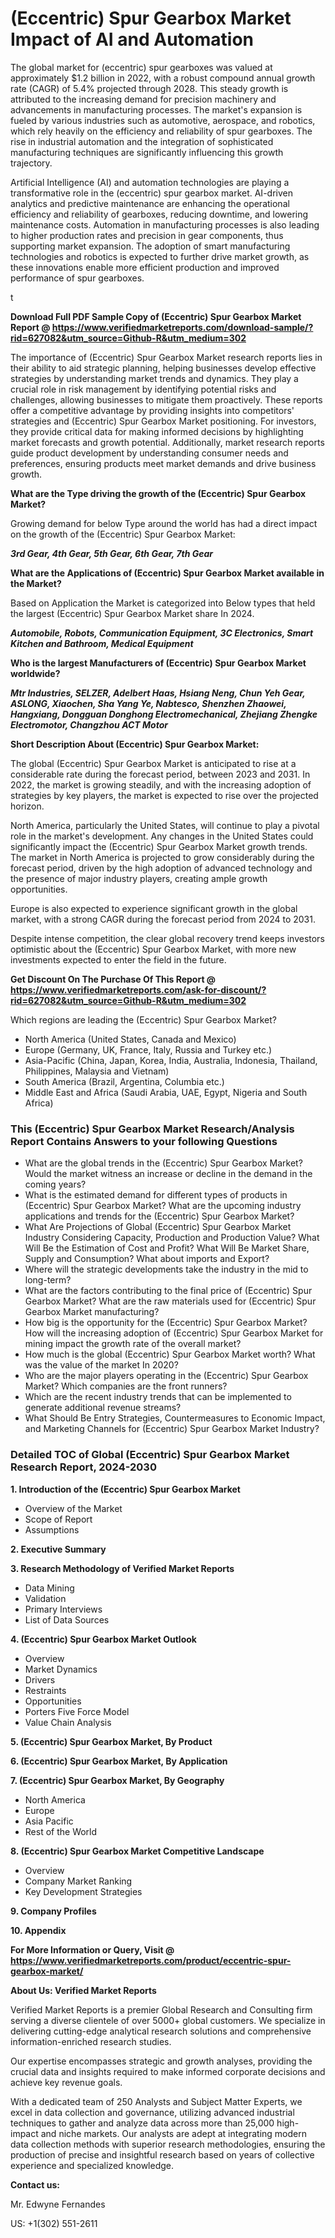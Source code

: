 <meta name="title" content="Global  (Eccentric) Spur Gearbox Market Impact of AI and Automation"><meta name="description" content="  The global market for (eccentric) spur gearboxes was valued at approximately $1.2 billion in 2022, with a robust compound annual growth rate (CAGR) of 5.4% projected"><meta name="title" content=" (Eccentric) Spur Gearbox Market Size, Share, Scope, Trends, Growth, Opportunities, Analysis, Forecast"> <h1>(Eccentric) Spur Gearbox Market Impact of AI and Automation</h1> <p>The global market for (eccentric) spur gearboxes was valued at approximately $1.2 billion in 2022, with a robust compound annual growth rate (CAGR) of 5.4% projected through 2028. This steady growth is attributed to the increasing demand for precision machinery and advancements in manufacturing processes. The market's expansion is fueled by various industries such as automotive, aerospace, and robotics, which rely heavily on the efficiency and reliability of spur gearboxes. The rise in industrial automation and the integration of sophisticated manufacturing techniques are significantly influencing this growth trajectory.</p> <p>Artificial Intelligence (AI) and automation technologies are playing a transformative role in the (eccentric) spur gearbox market. AI-driven analytics and predictive maintenance are enhancing the operational efficiency and reliability of gearboxes, reducing downtime, and lowering maintenance costs. Automation in manufacturing processes is also leading to higher production rates and precision in gear components, thus supporting market expansion. The adoption of smart manufacturing technologies and robotics is expected to further drive market growth, as these innovations enable more efficient production and improved performance of spur gearboxes.</p> t</p><p id="" class=""><strong>Download Full PDF Sample Copy of (Eccentric) Spur Gearbox Market Report @ <a href="https://www.verifiedmarketreports.com/download-sample/?rid=627082&utm_source=Github-R&utm_medium=302" target="_blank">https://www.verifiedmarketreports.com/download-sample/?rid=627082&utm_source=Github-R&utm_medium=302</a></strong></p><p>The importance of&nbsp;(Eccentric) Spur Gearbox Market research reports lies in their ability to aid strategic planning, helping businesses develop effective strategies by understanding market trends and dynamics. They play a crucial role in risk management by identifying potential risks and challenges, allowing businesses to mitigate them proactively. These reports offer a competitive advantage by providing insights into competitors' strategies and (Eccentric) Spur Gearbox Market positioning. For investors, they provide critical data for making informed decisions by highlighting market forecasts and growth potential. Additionally, market research reports guide product development by understanding consumer needs and preferences, ensuring products meet market demands and drive business growth.</p><p><strong>What are the&nbsp;Type driving the growth of the (Eccentric) Spur Gearbox Market?</strong></p><p id="" class="">Growing demand for below Type around the world has had a direct impact on the growth of the (Eccentric) Spur Gearbox Market:</p><em><strong>3rd Gear, 4th Gear, 5th Gear, 6th Gear, 7th Gear</strong></em></p><strong>What are the&nbsp;Applications&nbsp;of (Eccentric) Spur Gearbox Market available in the Market?</strong></p><p id="" class="">Based on Application the Market is categorized into Below types that held the largest (Eccentric) Spur Gearbox Market share In 2024.</p><em><strong>Automobile, Robots, Communication Equipment, 3C Electronics, Smart Kitchen and Bathroom, Medical Equipment</strong></em></p><strong>Who is the largest Manufacturers of (Eccentric) Spur Gearbox Market worldwide?</strong></p><p><em><strong>Mtr Industries, SELZER, Adelbert Haas, Hsiang Neng, Chun Yeh Gear, ASLONG, Xiaochen, Sha Yang Ye, Nabtesco, Shenzhen Zhaowei, Hangxiang, Dongguan Donghong Electromechanical, Zhejiang Zhengke Electromotor, Changzhou ACT Motor</strong></em></p><p id="" class=""><strong>Short Description About (Eccentric) Spur Gearbox Market:</strong></p><p>The global (Eccentric) Spur Gearbox Market is anticipated to rise at a considerable rate during the forecast period, between 2023 and 2031. In 2022, the market is growing steadily, and with the increasing adoption of strategies by key players, the market is expected to rise over the projected horizon.</p><p>North America, particularly the United States, will continue to play a pivotal role in the market's development. Any changes in the United States could significantly impact the (Eccentric) Spur Gearbox Market growth trends. The market in North America is projected to grow considerably during the forecast period, driven by the high adoption of advanced technology and the presence of major industry players, creating ample growth opportunities.</p><p>Europe is also expected to experience significant growth in the global market, with a strong CAGR during the forecast period from 2024 to 2031.</p><p>Despite intense competition, the clear global recovery trend keeps investors optimistic about the (Eccentric) Spur Gearbox Market, with more new investments expected to enter the field in the future.</p><p id="" class=""><strong>Get Discount On The Purchase Of This Report @ <a href="https://www.verifiedmarketreports.com/ask-for-discount/?rid=627082&utm_source=Github-R&utm_medium=302" target="_blank">https://www.verifiedmarketreports.com/ask-for-discount/?rid=627082&utm_source=Github-R&utm_medium=302</a></strong></p>Which regions are leading the (Eccentric) Spur Gearbox Market?</p><ul><li>North America (United States, Canada and Mexico)</li><li>Europe (Germany, UK, France, Italy, Russia and Turkey etc.)</li><li>Asia-Pacific (China, Japan, Korea, India, Australia, Indonesia, Thailand, Philippines, Malaysia and Vietnam)</li><li>South America (Brazil, Argentina, Columbia etc.)</li><li>Middle East and Africa (Saudi Arabia, UAE, Egypt, Nigeria and South Africa)</li></ul><h3 id="" class="">This (Eccentric) Spur Gearbox Market Research/Analysis Report Contains Answers to your following Questions</h3><ul><li>What are the global trends in the (Eccentric) Spur Gearbox Market? Would the market witness an increase or decline in the demand in the coming years?</li><li>What is the estimated demand for different types of products in (Eccentric) Spur Gearbox Market? What are the upcoming industry applications and trends for the (Eccentric) Spur Gearbox Market?</li><li>What Are Projections of Global (Eccentric) Spur Gearbox Market Industry Considering Capacity, Production and Production Value? What Will Be the Estimation of Cost and Profit? What Will Be Market Share, Supply and Consumption? What about imports and Export?</li><li>Where will the strategic developments take the industry in the mid to long-term?</li><li>What are the factors contributing to the final price of (Eccentric) Spur Gearbox Market? What are the raw materials used for (Eccentric) Spur Gearbox Market manufacturing?</li><li>How big is the opportunity for the (Eccentric) Spur Gearbox Market? How will the increasing adoption of (Eccentric) Spur Gearbox Market for mining impact the growth rate of the overall market?</li><li>How much is the global (Eccentric) Spur Gearbox Market worth? What was the value of the market In 2020?</li><li>Who are the major players operating in the (Eccentric) Spur Gearbox Market? Which companies are the front runners?</li><li>Which are the recent industry trends that can be implemented to generate additional revenue streams?</li><li>What Should Be Entry Strategies, Countermeasures to Economic Impact, and Marketing Channels for (Eccentric) Spur Gearbox Market Industry?</li></ul><h3 id="" class="">Detailed TOC of Global (Eccentric) Spur Gearbox Market Research Report, 2024-2030</h3><p id="" class=""><strong>1. Introduction of the (Eccentric) Spur Gearbox Market</strong></p><ul><li>Overview of the Market</li><li>Scope of Report</li><li>Assumptions</li></ul><p id="" class=""><strong>2. Executive Summary</strong></p><p id="" class=""><strong>3. Research Methodology of Verified Market Reports</strong></p><ul><li>Data Mining</li><li>Validation</li><li>Primary Interviews</li><li>List of Data Sources</li></ul><p id="" class=""><strong>4. (Eccentric) Spur Gearbox Market Outlook</strong></p><ul><li>Overview</li><li>Market Dynamics</li><li>Drivers</li><li>Restraints</li><li>Opportunities</li><li>Porters Five Force Model</li><li>Value Chain Analysis</li></ul><p id="" class=""><strong>5. (Eccentric) Spur Gearbox Market, By Product</strong></p><p id="" class=""><strong>6. (Eccentric) Spur Gearbox Market, By Application</strong></p><p id="" class=""><strong>7. (Eccentric) Spur Gearbox Market, By Geography</strong></p><ul><li>North America</li><li>Europe</li><li>Asia Pacific</li><li>Rest of the World</li></ul><p id="" class=""><strong>8. (Eccentric) Spur Gearbox Market Competitive Landscape</strong></p><ul><li>Overview</li><li>Company Market Ranking</li><li>Key Development Strategies</li></ul><p id="" class=""><strong>9. Company Profiles</strong></p><p id="" class=""><strong>10. Appendix</strong></p><p id="" class=""><strong>For More Information or Query, Visit @ <a href="https://www.verifiedmarketreports.com/product/eccentric-spur-gearbox-market/" target="_blank">https://www.verifiedmarketreports.com/product/eccentric-spur-gearbox-market/</a></strong></p><p id="" class=""><strong>About Us: Verified Market Reports</strong></p><p id="" class="">Verified Market Reports is a premier Global Research and Consulting firm serving a diverse clientele of over 5000+ global customers. We specialize in delivering cutting-edge analytical research solutions and comprehensive information-enriched research studies.</p><p id="" class="">Our expertise encompasses strategic and growth analyses, providing the crucial data and insights required to make informed corporate decisions and achieve key revenue goals.</p><p id="" class="">With a dedicated team of 250 Analysts and Subject Matter Experts, we excel in data collection and governance, utilizing advanced industrial techniques to gather and analyze data across more than 25,000 high-impact and niche markets. Our analysts are adept at integrating modern data collection methods with superior research methodologies, ensuring the production of precise and insightful research based on years of collective experience and specialized knowledge.</p><p id="" class=""><strong>Contact us:</strong></p><p id="" class="">Mr. Edwyne Fernandes</p><p id="" class="">US: +1(302) 551-2611</p>